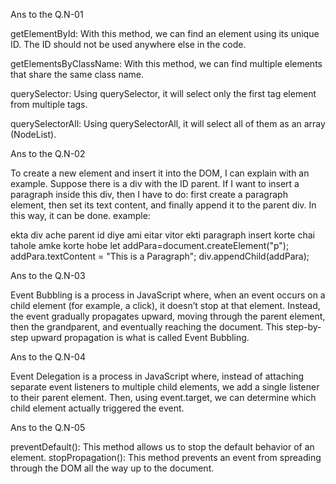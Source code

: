 

Ans to the Q.N-01

getElementById: With this method, we can find an element using its unique ID. The ID should not be used anywhere else in the code.

getElementsByClassName: With this method, we can find multiple elements that share the same class name.

querySelector: Using querySelector, it will select only the first tag element from multiple tags.

querySelectorAll: Using querySelectorAll, it will select all of them as an array (NodeList).




Ans to the Q.N-02

To create a new element and insert it into the DOM, I can explain with an example. Suppose there is a div with the ID parent. If I want to insert a paragraph inside this div, then I have to do: first create a paragraph element, then set its text content, and finally append it to the parent div. In this way, it can be done.
example:
<div id="parent"></div> 
ekta div ache parent id diye ami eitar vitor ekti paragraph insert korte chai tahole amke korte hobe
let addPara=document.createElement("p"); 
addPara.textContent = "This is a Paragraph"; 
div.appendChild(addPara);

Ans to the Q.N-03

Event Bubbling is a process in JavaScript where, when an event occurs on a child element (for example, a click), it doesn’t stop at that element. Instead, the event gradually propagates upward, moving through the parent element, then the grandparent, and eventually reaching the document. This step-by-step upward propagation is what is called Event Bubbling.


Ans to the Q.N-04

Event Delegation is a process in JavaScript where, instead of attaching separate event listeners to multiple child elements, we add a single listener to their parent element. Then, using event.target, we can determine which child element actually triggered the event.


Ans to the Q.N-05

preventDefault(): This method allows us to stop the default behavior of an element.
stopPropagation(): This method prevents an event from spreading through the DOM all the way up to the document.